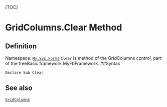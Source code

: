 [TOC]
# GridColumns.Clear Method

## Definition
Namespace: [`My.Sys.Forms`](My.Sys.Forms.md)
`Clear` is method of the GridColumns control, part of the freeBasic framework MyFbFramework.
##Syntax
```freeBasic
Declare Sub Clear
```

## See also
[`GridColumns`](GridColumns.md)
